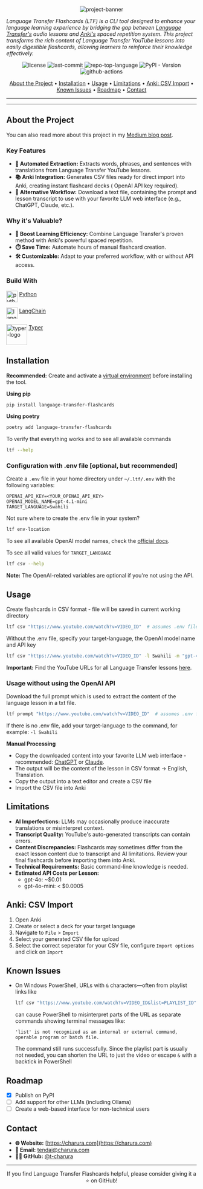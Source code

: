 <p align="center">
  <img src="docs/images/banner.png"  alt="project-banner">
</p>


*Language Transfer Flashcards (LTF) is a CLI tool designed to enhance your language learning experience by bridging the
gap between [Language Transfer's](https://www.languagetransfer.org/) audio lessons
and [Anki's](https://apps.ankiweb.net/) spaced repetition system. This project transforms the rich content of Language
Transfer YouTube lessons into easily digestible flashcards, allowing learners to reinforce their knowledge effectively.*


<p align="center">
	<img src="https://img.shields.io/github/license/t-charura/language-transfer-flashcards?style=default&logo=opensourceinitiative&logoColor=white&color=0080ff" alt="license">
	<img src="https://img.shields.io/github/last-commit/t-charura/language-transfer-flashcards?style=default&logo=git&logoColor=white&color=0080ff" alt="last-commit">
	<img src="https://img.shields.io/github/languages/top/t-charura/language-transfer-flashcards?style=default&logo=python&logoColor=white&color=0080ff" alt="repo-top-language">
	<img src="https://img.shields.io/pypi/v/language-transfer-flashcards?style=default&logo=pypi&logoColor=white&color=0080ff" alt="PyPI - Version">
	<img src="https://img.shields.io/github/actions/workflow/status/t-charura/language-transfer-flashcards/.github%2Fworkflows%2FCI.yaml?logo=githubactions" alt="github-actions">
</p>


<p align="center">
  <a href='#about-the-project'>About the Project</a> •
  <a href='#installation'>Installation</a> •
  <a href='#usage'>Usage</a> •
  <a href='#limitations'>Limitations</a> •
  <a href='#anki-csv-import'>Anki: CSV Import</a> •
  <a href='#known-issues'>Known Issues</a> •
  <a href='#roadmap'>Roadmap</a> •
  <a href='#contact'>Contact</a>
</p>


---

---

## About the Project

You can also read more about this project in
my [Medium blog post](https://medium.com/@tendai.charura/transform-language-transfer-lessons-into-anki-flashcards-ac0dd254470e).

### Key Features

- **🤖 Automated Extraction:** Extracts words, phrases, and sentences with translations from Language Transfer YouTube
  lessons.
- **📚 Anki Integration:** Generates CSV files ready for direct import into Anki, creating instant flashcard decks (
  OpenAI
  API key required).
- **🔄 Alternative Workflow:** Download a text file, containing the prompt and lesson transcript to use with your
  favorite
  LLM web interface (e.g., ChatGPT, Claude, etc.).

### Why it's Valuable?

- **🚀 Boost Learning Efficiency:** Combine Language Transfer's proven method with Anki's powerful spaced repetition.
- **⏱️ Save Time:** Automate hours of manual flashcard creation.
- **🛠️ Customizable:** Adapt to your preferred workflow, with or without API access.

### Build With

<p>
  <img src="docs/images/python.png" width="30" alt="python-logo" align="top">
  <a href="https://www.python.org/">Python</a>
</p>

<p>
  <img src="docs/images/langchain.png" width="30" alt="langchain-logo" align="top">
  <a href="https://github.com/langchain-ai/langchain">LangChain</a>
</p>

<p>
  <img src="docs/images/typer.png" width="55" alt="typer-logo" align="top">
  <a href="https://github.com/tiangolo/typer">Typer</a>
</p>

## Installation

**Recommended:** Create and activate
a [virtual environment](https://docs.python.org/3/library/venv.html#creating-virtual-environments) before installing the
tool.

**Using pip**

``` bash
pip install language-transfer-flashcards
```

**Using poetry**

``` bash
poetry add language-transfer-flashcards
```

To verify that everything works and to see all available commands

``` bash
ltf --help
```

### Configuration with .env file [optional, but recommended]

Create a `.env` file in your home directory under `~/.ltf/.env` with the following variables:

``` properties
OPENAI_API_KEY=<YOUR_OPENAI_API_KEY>
OPENAI_MODEL_NAME=gpt-4.1-mini
TARGET_LANGUAGE=Swahili
```

Not sure where to create the .env file in your system?

``` bash
ltf env-location
```

To see all available OpenAI model names, check the [official docs](https://platform.openai.com/docs/models).

To see all valid values for `TARGET_LANGUAGE`

``` bash
ltf csv --help
```

**Note:** The OpenAI-related variables are optional if you're not using the API.

## Usage

Create flashcards in CSV format - file will be saved in current working directory

``` bash
ltf csv "https://www.youtube.com/watch?v=VIDEO_ID"  # assumes .env file exists
```

Without the .env file, specify your target-language, the OpenAI model name and API key

``` bash
ltf csv "https://www.youtube.com/watch?v=VIDEO_ID" -l Swahili -m "gpt-4.1-mini" -k "YOUR_OPENAI_API_KEY"
```

**Important:** Find the YouTube URLs for all Language Transfer
lessons [here](https://www.youtube.com/@LanguageTransfer/playlists).

### Usage without using the OpenAI API

Download the full prompt which is used to extract the content of the language lesson in a txt file.

``` bash
ltf prompt "https://www.youtube.com/watch?v=VIDEO_ID"  # assumes .env file exists
```

If there is no .env file, add your target-language to the command, for example: `-l Swahili`

**Manual Processing**

- Copy the downloaded content into your favorite LLM web interface - recommended: [ChatGPT](https://chatgpt.com/)
  or [Claude](https://claude.ai/new).
- The output will be the content of the lesson in CSV format -> English, Translation.
- Copy the output into a text editor and create a CSV file
- Import the CSV file into Anki

## Limitations

- **AI Imperfections:** LLMs may occasionally produce inaccurate translations or misinterpret context.
- **Transcript Quality:** YouTube's auto-generated transcripts can contain errors.
- **Content Discrepancies:** Flashcards may sometimes differ from the exact lesson content due to transcript and AI
  limitations. Review your final flashcards before importing them into Anki.
- **Technical Requirements:** Basic command-line knowledge is needed.
- **Estimated API Costs per Lesson:**
    - gpt-4o: ~$0.01
    - gpt-4o-mini: < $0.0005

## Anki: CSV Import

1. Open Anki
2. Create or select a deck for your target language
3. Navigate to `File` > `Import`
4. Select your generated CSV file for upload
5. Select the correct seperator for your CSV file, configure `Import options` and click on `Import`

## Known Issues

- On Windows PowerShell, URLs with `&` characters—often from playlist links like
  ``` bash
  ltf csv "https://www.youtube.com/watch?v=VIDEO_ID&list=PLAYLIST_ID"
  ```
  can cause PowerShell to misinterpret parts of the URL as separate commands showing terminal messages like:
  ```powerhsells
  'list' is not recognized as an internal or external command,
  operable program or batch file.
  ```
  The command still runs successfully. Since the playlist part is usually not needed, you can shorten the URL to just
  the video or escape `&` with a backtick in PowerShell

## Roadmap

- [x] Publish on PyPI
- [ ] Add support for other LLMs (including Ollama)
- [ ] Create a web-based interface for non-technical users

## Contact

- **🌐 Website:** [https://charura.com](https://charura.com)
- **📧 Email:** tendai@charura.com
- **👨‍💻 GitHub:** [@t-charura](https://github.com/t-charura)

---

<p align="center">
  If you find Language Transfer Flashcards helpful, please consider giving it a ⭐️ on GitHub!
</p>
